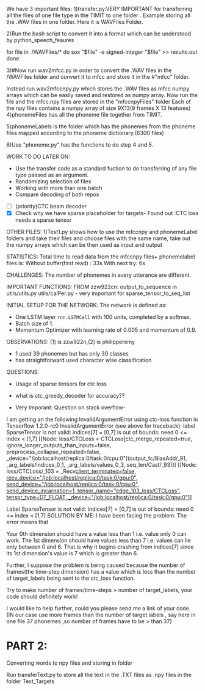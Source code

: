 We have 3 important files:
1)transfer.py:VERY IMPORTANT for transferring all the files of one file type in the TIMIT to one folder .
Example storing all the .WAV files in one folder. Here it is WAVFiles Folder.

2)Run the bash script to convert it into a format which can be understood by python_speech_feaures

for file in ./WAVFiles/*
do
    sox "$file" -e signed-integer "$file" >> results.out
done

3)#Now run wav2mfcc.py in order to convert the .WAV files in the /WAVFiles folder and convert it to mfcc and store it in the
  #"mfcc" folder.
    
Instead run wav2mfccnpy.py which stores the .WAV files as mfcc numpy arrays which can be easily saved and restored as numpy array.
Now run the file and the mfcc.npy files are stored in the "mfccnpyFiles" folder
 Each of the npy files contains a numpy array of size 9X13(9 frames X 13 features)
4)phonemeFiles has all the phoneme file together from TIMIT.

5)phonemeLabels is the folder which has the phonemes from the phoneme files mapped according to the phoneme dictionary.(6300 files)

6)Use "phoneme.py" has the functions to do step 4 and 5.


WORK TO DO LATER ON:
- Use the transfer code as a standard fuction to do transferring of any file type passed as an argument.
- Randomizing selection of files
- Working with more than one batch
- Compare decoding of both repos
- [ ] (priority)CTC beam decoder
- [X] Check why we have sparse placeholder for targets- Found out :CTC loss needs a sparse tensor

OTHER FILES:
1)Test1.py shows how to use the mfccnpy and phonemeLabel folders and take their files and choose files with the same name, take
 out the numpy arrays which can be then used as input and output

STATISTICS:
Total time to read data from the mfccnpy files+ phonemelabel files is:
    Without buffer(first read) : 33s
    With next try: 6s
    
CHALLENGES:
The number of phonemes in every utterance are different.

IMPORTANT FUNCTIONS:
FROM zzw922cn:
output_to_sequence in utils/utils.py
utils/calPer.py - very important for sparse_tensor_to_seq_list

INITIAL SETUP FOR THE NETWORK:
The network is defined as:
- One LSTM layer `rnn.LSTMCell` with 100 units, completed by a softmax.
- Batch size of 1.
- Momentum Optimizer with learning rate of 0.005 and momentum of 0.9.

OBSERVATIONS:
(1) is zzw922n,(2) is philipperemy
- 1 used 39 phonemes but has only 30 classes
- has straightforward used character wise classification

QUESTIONS:
- Usage of sparse tensors for ctc loss
- what is ctc_greedy_decoder for accuracy??

- Very Imporant:
Question on stack overflow-

I am getting an the following InvalidArgumentError using ctc-loss function in Tensorflow 1.2.0-rc0
InvalidArgumentError (see above for traceback): label SparseTensor is not valid: indices[7] = [0,7] is out of bounds: need 0 <= index < [1,7]
         [[Node: loss/CTCLoss = CTCLoss[ctc_merge_repeated=true, ignore_longer_outputs_than_inputs=false, preprocess_collapse_repeated=false, _device="/job:localhost/replica:0/task:0/cpu:0"](output_fc/BiasAdd/_91, _arg_labels/indices_0_1, _arg_labels/values_0_3, seq_len/Cast/_93)]]
         [[Node: loss/CTCLoss/_103 = _Recv[client_terminated=false, recv_device="/job:localhost/replica:0/task:0/gpu:0", send_device="/job:localhost/replica:0/task:0/cpu:0", send_device_incarnation=1, tensor_name="edge_103_loss/CTCLoss", tensor_type=DT_FLOAT, _device="/job:localhost/replica:0/task:0/gpu:0"]()]]
         
Label SparseTensor is not valid: indices[7] = [0,7] is out of bounds: need 0 <= index < [1,7]
SOLUTION BY ME:
I have been facing the problem: The error means that

Your 0th dimension should have a value less than 1 i.e. value only 0 can work.
The 1st dimension should have values less than 7 i.e. values can lie only between 0 and 6.
That is why it begins crashing from indices[7] since its 1st dimension's value is 7 which is greater than 6.

Further, I suppose the problem is being caused because the number of frames(the time-step dimension) has a value which is less than the number of target_labels being sent to the ctc_loss function.

Try to make number of frames/time-steps > number of target_labels, your code should definitely work!

I would like to help further, could you please send me a link of your code.
(IN our case use more frames than the number of target labels , say here in one file 37 phonemes ,so number of frames have to be > than 37)

# PART 2:
Converting words to npy files and storing in folder

Run transferText.py to store all the text in the .TXT files as .npy files in the folder Text_Targets
